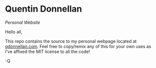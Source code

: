 # Quentin Donnellan
*Personal Website*

Hello all, 

This repo contains the source to my personal webpage located at [qdonnellan.com](http://www.qdonnellan.com). Feel free to copy/remix any of this for your own uses as I've affixed the MIT license to all the code!

-Q